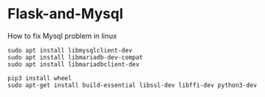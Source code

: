 # Flask-and-Mysql

How to fix Mysql problem in linux

```
sudo apt install libmysqlclient-dev   
sudo apt install libmariadb-dev-compat
sudo apt install libmariadbclient-dev 

pip3 install wheel
sudo apt-get install build-essential libssl-dev libffi-dev python3-dev
```
